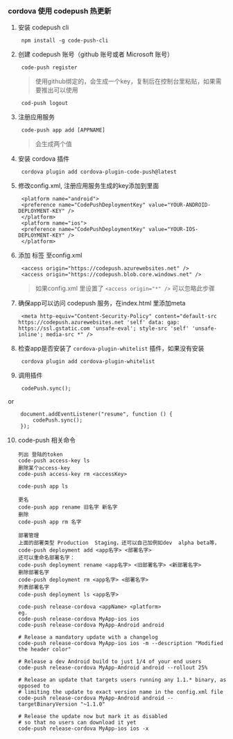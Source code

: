 ### cordova 使用 codepush 热更新

1. 安装 codepush cli

        npm install -g code-push-cli

2. 创建 codepush 账号（github 账号或者 Microsoft 账号）

        code-push register

    >  使用github绑定的，会生成一个key，复制后在控制台里粘贴，如果需要推出可以使用

        cod-push logout

3. 注册应用服务

        code-push app add [APPNAME]

    >  会生成两个值

4. 安装 cordova 插件

        cordova plugin add cordova-plugin-code-push@latest

5. 修改config.xml, 注册应用服务生成的key添加到里面

        <platform name="android">
        <preference name="CodePushDeploymentKey" value="YOUR-ANDROID-DEPLOYMENT-KEY" />
        </platform>
        <platform name="ios">
        <preference name="CodePushDeploymentKey" value="YOUR-IOS-DEPLOYMENT-KEY" />
        </platform>

6. 添加<access /> 标签 至config.xml

        <access origin="https://codepush.azurewebsites.net" />
        <access origin="https://codepush.blob.core.windows.net" />

    >  如果config.xml 里设置了 ``` <access origin="*" /> ``` 可以忽略此步骤

7. 确保app可以访问 codepush 服务，在index.html 里添加meta

        <meta http-equiv="Content-Security-Policy" content="default-src https://codepush.azurewebsites.net 'self' data: gap: https://ssl.gstatic.com 'unsafe-eval'; style-src 'self' 'unsafe-inline'; media-src *" />

8. 检查app是否安装了 ``` cordova-plugin-whitelist ``` 插件，如果没有安装

        cordova plugin add cordova-plugin-whitelist

9. 调用插件

        codePush.sync();

or

        document.addEventListener("resume", function () {
            codePush.sync();
        });

10. code-push 相关命令

        列出 登陆的token    
        code-push access-key ls
        删除某个access-key
        code-push access-key rm <accessKey>

        code-push app ls

        更名
        code-push app rename 旧名字 新名字
        删除
        code-push app rm 名字

        部署管理
        上面的部署类型 Production  Staging，还可以自己加例如dev  alpha beta等，
        code-push deployment add <app名字> <部署名字>
        还可以重命名部署名字：
        code-push deployment rename <app名字> <旧部署名字> <新部署名字>
        删除部署名字  
        code-push deployment rm <app名字> <部署名字>
        列表部署名字
        code-push deployment ls <app名字>

        code-push release-cordova <appName> <platform>
        eg.
        code-push release-cordova MyApp-ios ios
        code-push release-cordova MyApp-Android android

        # Release a mandatory update with a changelog
        code-push release-cordova MyApp-ios ios -m --description "Modified the header color"

        # Release a dev Android build to just 1/4 of your end users
        code-push release-cordova MyApp-Android android --rollout 25%

        # Release an update that targets users running any 1.1.* binary, as opposed to
        # limiting the update to exact version name in the config.xml file
        code-push release-cordova MyApp-Android android --targetBinaryVersion "~1.1.0"

        # Release the update now but mark it as disabled
        # so that no users can download it yet
        code-push release-cordova MyApp-ios ios -x
